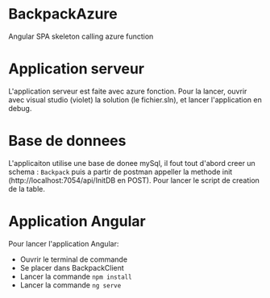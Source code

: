 # BackpackAzure
Angular SPA skeleton calling azure function

# Application serveur
L'application serveur est faite avec azure fonction. Pour la lancer, ouvrir avec visual studio (violet) la solution (le fichier.sln), et lancer l'application en debug.

# Base de donnees
L'applicaiton utilise une base de donee mySql, il fout tout d'abord creer un schema : `Backpack` puis a partir de postman appeller la methode init (http://localhost:7054/api/InitDB en POST). Pour lancer le script de creation de la table.

# Application Angular
Pour lancer l'application Angular:
- Ouvrir le terminal de commande
- Se placer dans BackpackClient
- Lancer la commande `npm install`
- Lancer la commande `ng serve`

